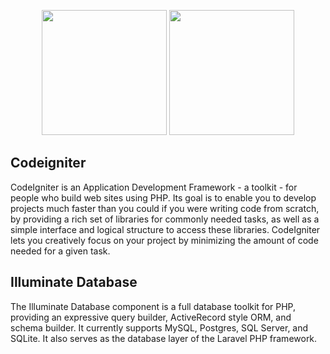 <p align="center">
    <img src="https://cdn.freebiesupply.com/logos/large/2x/codeigniter-logo-svg-vector.svg" width="200" height="200">
    <img src="https://upload.wikimedia.org/wikipedia/commons/thumb/9/9a/Laravel.svg/1200px-Laravel.svg.png" width="200" height="200">
</p>

## Codeigniter

CodeIgniter is an Application Development Framework - a toolkit - for people who build web sites using PHP. Its goal is to enable you to develop projects much faster than you could if you were writing code from scratch, by providing a rich set of libraries for commonly needed tasks, as well as a simple interface and logical structure to access these libraries. CodeIgniter lets you creatively focus on your project by minimizing the amount of code needed for a given task.

## Illuminate Database

The Illuminate Database component is a full database toolkit for PHP, providing an expressive query builder, ActiveRecord style ORM, and schema builder. It currently supports MySQL, Postgres, SQL Server, and SQLite. It also serves as the database layer of the Laravel PHP framework.

